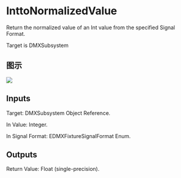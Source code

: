 # InttoNormalizedValue

Return the normalized value of an Int value from the specified Signal Format.

Target is DMXSubsystem

## 图示

![]($-20221218-18443241.png)

## Inputs

Target: DMXSubsystem Object Reference.

In Value: Integer.

In Signal Format: EDMXFixtureSignalFormat Enum.  

## Outputs

Return Value: Float (single-precision).

